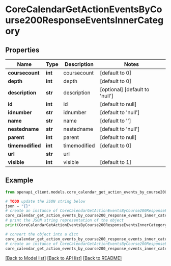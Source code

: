 # CoreCalendarGetActionEventsByCourse200ResponseEventsInnerCategory


## Properties

Name | Type | Description | Notes
------------ | ------------- | ------------- | -------------
**coursecount** | **int** | coursecount | [default to 0]
**depth** | **int** | depth | [default to 0]
**description** | **str** | description | [optional] [default to 'null']
**id** | **int** | id | [default to null]
**idnumber** | **str** | idnumber | [default to 'null']
**name** | **str** | name | [default to '']
**nestedname** | **str** | nestedname | [default to 'null']
**parent** | **int** | parent | [default to null]
**timemodified** | **int** | timemodified | [default to 0]
**url** | **str** | url | 
**visible** | **int** | visible | [default to 1]

## Example

```python
from openapi_client.models.core_calendar_get_action_events_by_course200_response_events_inner_category import CoreCalendarGetActionEventsByCourse200ResponseEventsInnerCategory

# TODO update the JSON string below
json = "{}"
# create an instance of CoreCalendarGetActionEventsByCourse200ResponseEventsInnerCategory from a JSON string
core_calendar_get_action_events_by_course200_response_events_inner_category_instance = CoreCalendarGetActionEventsByCourse200ResponseEventsInnerCategory.from_json(json)
# print the JSON string representation of the object
print(CoreCalendarGetActionEventsByCourse200ResponseEventsInnerCategory.to_json())

# convert the object into a dict
core_calendar_get_action_events_by_course200_response_events_inner_category_dict = core_calendar_get_action_events_by_course200_response_events_inner_category_instance.to_dict()
# create an instance of CoreCalendarGetActionEventsByCourse200ResponseEventsInnerCategory from a dict
core_calendar_get_action_events_by_course200_response_events_inner_category_from_dict = CoreCalendarGetActionEventsByCourse200ResponseEventsInnerCategory.from_dict(core_calendar_get_action_events_by_course200_response_events_inner_category_dict)
```
[[Back to Model list]](../README.md#documentation-for-models) [[Back to API list]](../README.md#documentation-for-api-endpoints) [[Back to README]](../README.md)



